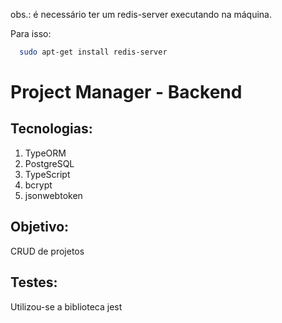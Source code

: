 
obs.: é necessário ter um redis-server executando na máquina.

Para isso:

```bash
  sudo apt-get install redis-server
```

# Project Manager - Backend

## Tecnologias:

<ol>
  <li>TypeORM</li>
  <li>PostgreSQL</li>
  <li>TypeScript</li>
  <li>bcrypt</li>
  <li>jsonwebtoken</li>
</ol>
  
## Objetivo:

CRUD de projetos

## 

## Testes:

Utilizou-se a biblioteca jest
